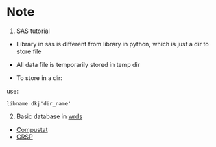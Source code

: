# Note

1. SAS tutorial
- Library in sas is different from library in python, which is just a dir to store file

- All data file is temporarily stored in temp dir

- To store in a dir:

use:

```libname dkj'dir_name'```

2. Basic database in [wrds](https://wrds-web.wharton.upenn.edu/wrds/index.cfm)
- [Compustat]() 
- [CRSP](https://wrds-web.wharton.upenn.edu/wrds/query_forms/navigation.cfm?navId=118)